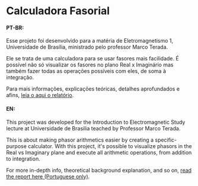 # Calculadora Fasorial

#### PT-BR:
Esse projeto foi desenvolvido para a matéria de Eletromagnetismo 1, Universidade de Brasília, ministrado pelo professor Marco Terada.

Ele se trata de uma calculadora para se usar fasores mais facilidade. É possível não só visualizar os fasores no plano Real x Imaginário mas também fazer todas as operações possíveis com eles, de soma à integração.

Para mais informações, explicações teóricas, detalhes aprofundados e afins, [leia o aqui o relatório](Relatório/Relatorio.pdf).

#### EN:
This project was developed for the Introduction to Electromagnetic Study lecture at Universidade de Brasilia teached by Professor Marco Terada.

This is about making phasor arithmetics easier by creating a specific-purpose calculator. With this project, it's possible to visualize phasors in the Real vs Imaginary plane and execute all arithmetic operations, from addition to integration.

For more in-depth info, theoretical background explanation, and so on, [read the report here (Portuguese only)](Relatório/Relatorio.pdf).